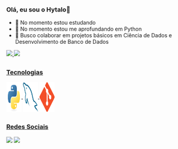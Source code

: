 ### Olá, eu sou o Hytalo👋

- 🔭 No momento estou estudando
- 🌱 No momento estou me aprofundando em Python
- 👯 Busco colaborar em projetos básicos em Ciência de Dados e Desenvolvimento de Banco de Dados

<div>
  <a href="https://github.com/hytalormds">
  <img height="180em" src="https://github-readme-stats.vercel.app/api?username=hytalormds&show_icons=true&theme=dark&include_all_commits=true&count_private=true"/>
  <img height="140em" src="https://github-readme-stats.vercel.app/api/top-langs/?username=hytalormds&layout=compact&langs_count=16&theme=dark"/>
</div>
  
## 
  
### Tecnologias

<div>
  <img align="center" alt="Hytalo-Python" height="80" width="40" src="https://raw.githubusercontent.com/devicons/devicon/master/icons/python/python-original.svg">
  <img align="center" alt="Hytalo-MySql" height="80" width="40" src="https://raw.githubusercontent.com/devicons/devicon/master/icons/mysql/mysql-original.svg">
  <img align="center" alt="Hytalo-Git" height="80" width="40" src="https://raw.githubusercontent.com/devicons/devicon/master/icons/git/git-original.svg">
</div>  

##
  
### Redes Sociais
  <div>
    <a href="https://www.linkedin.com/in/hytalo-rodrigues-ti/" target="_blank"><img src="https://img.shields.io/badge/-LinkeIn-%230077B5?style=for-the-badge&logo=linkedin&logoColor=white" target="_blank"></a>
    <a href="hytalormds.contato@gmail.com" target="_blank"><img src="https://img.shields.io/badge/-Gmail-%23333?style=for-the-badge&logo=gmail&logoColor=white" target="_blank"></a>
    
  

